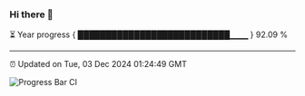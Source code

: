 ### Hi there 👋

⏳ Year progress { ███████████████████████████▁▁▁ } 92.09 %

---

⏰ Updated on Tue, 03 Dec 2024 01:24:49 GMT

![Progress Bar CI](https://github.com/liununu/liununu/workflows/Progress%20Bar%20CI/badge.svg)
